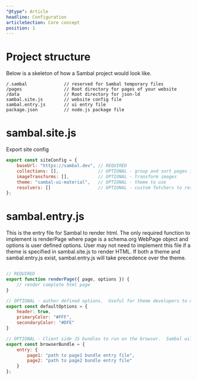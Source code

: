 ```yaml
---
"@type": Article
headline: Configuration
articleSection: Core concept
position: 1
---
```


# Project structure

Below is a skeleton of how a Sambal project would look like.

```text
/.sambal              // reserved for Sambal temporary files
/pages                // Root directory for pages of your website
/data                 // Root directory for json-ld
sambal.site.js        // website config file
sambal.entry.js       // ui entry file
package.json          // node.js package file
```

# sambal.site.js

Export site config

```js
export const siteConfig = {
    baseUrl: "https://sambal.dev", // REQUIRED
    collections: [],               // OPTIONAL - group and sort pages into collections
    imageTransforms: [],           // OPTIONAL - transform images
    theme: "sambal-ui-material",   // OPTIONAL - theme to use
    resolvers: []                  // OPTIONAL - custom fetchers to resolve uri
};

```

# sambal.entry.js

This is the entry file for Sambal to render html.  The only required function to implement is renderPage where page is a schema.org WebPage object and options is user defined options.  User may not need to implement this file if a theme is specified in sambal.site.js to render HTML.  If both a theme and sambal.entry.js exist, sambal.entry.js will take precedence over the theme.  

```js

// REQUIRED
export function renderPage({ page, options }) {
    // render complete html page
}

// OPTIONAL - author defined options.  Useful for theme developers to make their theme customizable
export const defaultOptions = {
    header: true,
    primaryColor: "#FFF",
    secondaryColor: "#DFE"
}

// OPTIONAL - Client side JS bundles to run on the browser.  Sambal will bundle each entry file using webpack
export const browserBundle = {
    entry: {
        page1: "path to page1 bundle entry file",
        page2: "path to page2 bundle entry file"
    }
};
```
